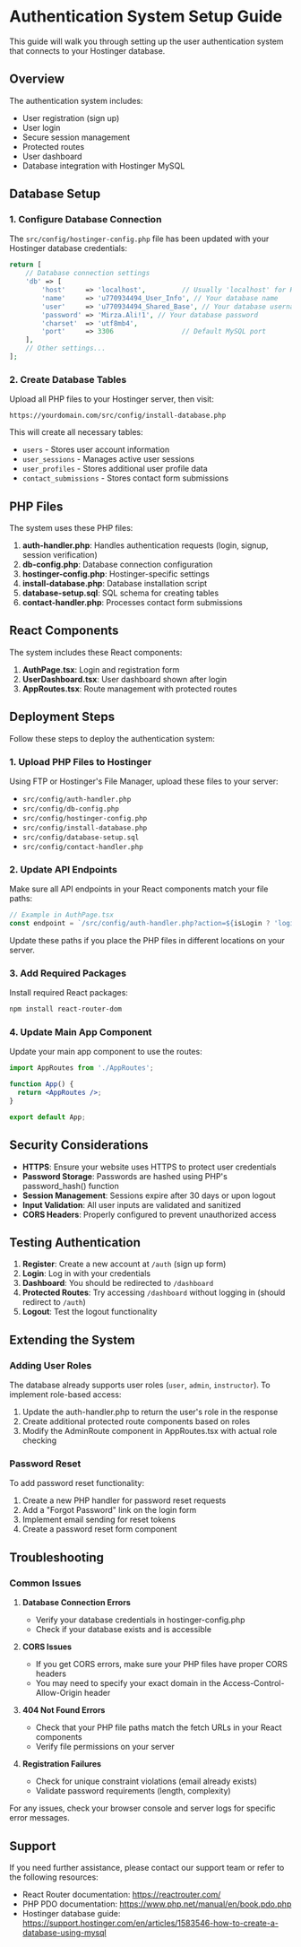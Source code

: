 # Authentication System Setup Guide

This guide will walk you through setting up the user authentication system that connects to your Hostinger database.

## Overview

The authentication system includes:
- User registration (sign up)
- User login
- Secure session management
- Protected routes
- User dashboard
- Database integration with Hostinger MySQL

## Database Setup

### 1. Configure Database Connection

The `src/config/hostinger-config.php` file has been updated with your Hostinger database credentials:

```php
return [
    // Database connection settings
    'db' => [
        'host'     => 'localhost',         // Usually 'localhost' for Hostinger MySQL databases
        'name'     => 'u770934494_User_Info', // Your database name
        'user'     => 'u770934494_Shared_Base', // Your database username
        'password' => 'Mirza.Ali!1', // Your database password
        'charset'  => 'utf8mb4',
        'port'     => 3306                 // Default MySQL port
    ],
    // Other settings...
];
```

### 2. Create Database Tables

Upload all PHP files to your Hostinger server, then visit:
```
https://yourdomain.com/src/config/install-database.php
```

This will create all necessary tables:
- `users` - Stores user account information
- `user_sessions` - Manages active user sessions
- `user_profiles` - Stores additional user profile data
- `contact_submissions` - Stores contact form submissions

## PHP Files

The system uses these PHP files:

1. **auth-handler.php**: Handles authentication requests (login, signup, session verification)
2. **db-config.php**: Database connection configuration
3. **hostinger-config.php**: Hostinger-specific settings
4. **install-database.php**: Database installation script
5. **database-setup.sql**: SQL schema for creating tables
6. **contact-handler.php**: Processes contact form submissions

## React Components

The system includes these React components:

1. **AuthPage.tsx**: Login and registration form
2. **UserDashboard.tsx**: User dashboard shown after login
3. **AppRoutes.tsx**: Route management with protected routes

## Deployment Steps

Follow these steps to deploy the authentication system:

### 1. Upload PHP Files to Hostinger

Using FTP or Hostinger's File Manager, upload these files to your server:
- `src/config/auth-handler.php`
- `src/config/db-config.php` 
- `src/config/hostinger-config.php`
- `src/config/install-database.php`
- `src/config/database-setup.sql`
- `src/config/contact-handler.php`

### 2. Update API Endpoints

Make sure all API endpoints in your React components match your file paths:

```javascript
// Example in AuthPage.tsx
const endpoint = `/src/config/auth-handler.php?action=${isLogin ? 'login' : 'signup'}`;
```

Update these paths if you place the PHP files in different locations on your server.

### 3. Add Required Packages

Install required React packages:

```bash
npm install react-router-dom
```

### 4. Update Main App Component

Update your main app component to use the routes:

```jsx
import AppRoutes from './AppRoutes';

function App() {
  return <AppRoutes />;
}

export default App;
```

## Security Considerations

- **HTTPS**: Ensure your website uses HTTPS to protect user credentials
- **Password Storage**: Passwords are hashed using PHP's password_hash() function
- **Session Management**: Sessions expire after 30 days or upon logout
- **Input Validation**: All user inputs are validated and sanitized
- **CORS Headers**: Properly configured to prevent unauthorized access

## Testing Authentication

1. **Register**: Create a new account at `/auth` (sign up form)
2. **Login**: Log in with your credentials
3. **Dashboard**: You should be redirected to `/dashboard`
4. **Protected Routes**: Try accessing `/dashboard` without logging in (should redirect to `/auth`)
5. **Logout**: Test the logout functionality

## Extending the System

### Adding User Roles

The database already supports user roles (`user`, `admin`, `instructor`). To implement role-based access:

1. Update the auth-handler.php to return the user's role in the response
2. Create additional protected route components based on roles
3. Modify the AdminRoute component in AppRoutes.tsx with actual role checking

### Password Reset

To add password reset functionality:

1. Create a new PHP handler for password reset requests
2. Add a "Forgot Password" link on the login form
3. Implement email sending for reset tokens
4. Create a password reset form component

## Troubleshooting

### Common Issues

1. **Database Connection Errors**
   - Verify your database credentials in hostinger-config.php
   - Check if your database exists and is accessible

2. **CORS Issues**
   - If you get CORS errors, make sure your PHP files have proper CORS headers
   - You may need to specify your exact domain in the Access-Control-Allow-Origin header

3. **404 Not Found Errors**
   - Check that your PHP file paths match the fetch URLs in your React components
   - Verify file permissions on your server

4. **Registration Failures**
   - Check for unique constraint violations (email already exists)
   - Validate password requirements (length, complexity)

For any issues, check your browser console and server logs for specific error messages.

## Support

If you need further assistance, please contact our support team or refer to the following resources:

- React Router documentation: https://reactrouter.com/
- PHP PDO documentation: https://www.php.net/manual/en/book.pdo.php
- Hostinger database guide: https://support.hostinger.com/en/articles/1583546-how-to-create-a-database-using-mysql
